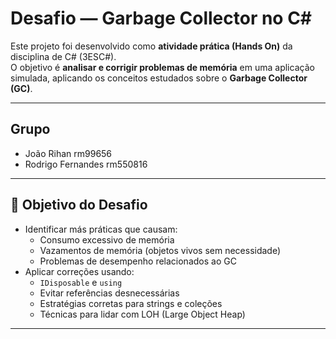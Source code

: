# Desafio — Garbage Collector no C#

Este projeto foi desenvolvido como **atividade prática (Hands On)** da disciplina de C# (3ESC#).  
O objetivo é **analisar e corrigir problemas de memória** em uma aplicação simulada, aplicando os conceitos estudados sobre o **Garbage Collector (GC)**.

---

## Grupo

- João Rihan rm99656
- Rodrigo Fernandes rm550816

---


## 🎯 Objetivo do Desafio

- Identificar más práticas que causam:
  - Consumo excessivo de memória
  - Vazamentos de memória (objetos vivos sem necessidade)
  - Problemas de desempenho relacionados ao GC
- Aplicar correções usando:
  - `IDisposable` e `using`
  - Evitar referências desnecessárias
  - Estratégias corretas para strings e coleções
  - Técnicas para lidar com LOH (Large Object Heap)

---
